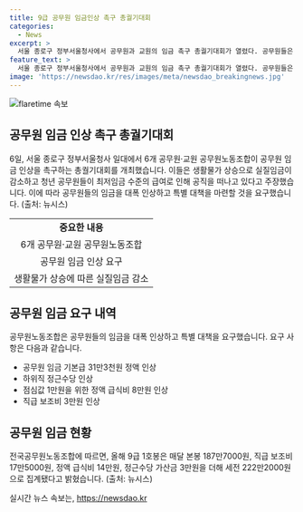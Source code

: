```yaml
---
title: 9급 공무원 임금인상 촉구 총궐기대회
categories:
  - News
excerpt: >
  서울 종로구 정부서울청사에서 공무원과 교원의 임금 촉구 총궐기대회가 열렸다. 공무원들은 생활물가 상승과 낮은 임금으로 실질임금이 감소하고, 청년 공무원들이 최저임금 수준의 급여로 인해 공직을 떠나고 있다고 주장했다. 노조는 임금 기본급 및 복지 혜택에 대한 대폭 인상을 요구했다. 이들은 청년 공무원의 삶과 미래를 보장하기 위해 특별 대책이 필요하다고 강조했다.
feature_text: >
  서울 종로구 정부서울청사에서 공무원과 교원의 임금 촉구 총궐기대회가 열렸다. 공무원들은 생활물가 상승과 낮은 임금으로 실질임금이 감소하고, 청년 공무원들이 최저임금 수준의 급여로 인해 공직을 떠나고 있다고 주장했다. 노조는 임금 기본급 및 복지 혜택에 대한 대폭 인상을 요구했다. 이들은 청년 공무원의 삶과 미래를 보장하기 위해 특별 대책이 필요하다고 강조했다.
image: 'https://newsdao.kr/res/images/meta/newsdao_breakingnews.jpg'
---
```


<p><img src="https://newsdao.kr/res/images/meta/newsdao_breakingnews.jpg" alt="flaretime 속보" /></p>

<h2 data-ke-size="size26">공무원 임금 인상 촉구 총궐기대회</h2>

<p data-ke-size="size16">6일, 서울 종로구 정부서울청사 일대에서 6개 공무원·교원 공무원노동조합이 공무원 임금 인상을 촉구하는 총궐기대회를 개최했습니다. 이들은 생활물가 상승으로 실질임금이 감소하고 청년 공무원들이 최저임금 수준의 급여로 인해 공직을 떠나고 있다고 주장했습니다. 이에 따라 공무원들의 임금을 대폭 인상하고 특별 대책을 마련할 것을 요구했습니다.<span style=color: #1a5490;> (출처: 뉴시스)</span></p>

<table>
  <tr>
    <td style="text-align: center; height: 17px;"><b>중요한 내용</b></td>
  </tr>
  <tr>
    <td style="text-align: center; height: 17px;">6개 공무원·교원 공무원노동조합</td>
  </tr>
  <tr>
    <td style="text-align: center; height: 17px;">공무원 임금 인상 요구</td>
  </tr>
  <tr>
    <td style="text-align: center; height: 17px;">생활물가 상승에 따른 실질임금 감소</td>
  </tr>
</table>

<h2 data-ke-size="size26">공무원 임금 요구 내역</h2>

<p data-ke-size="size16">공무원노동조합은 공무원들의 임금을 대폭 인상하고 특별 대책을 요구했습니다. 요구 사항은 다음과 같습니다.</p>

<ul>
  <li>공무원 임금 기본급 31만3천원 정액 인상</li>
  <li>하위직 정근수당 인상</li>
  <li>점심값 1만원을 위한 정액 급식비 8만원 인상</li>
  <li>직급 보조비 3만원 인상</li>
</ul>

<h2 data-ke-size="size26">공무원 임금 현황</h2>

<p data-ke-size="size16">전국공무원노동조합에 따르면, 올해 9급 1호봉은 매달 본봉 187만7000원, 직급 보조비 17만5000원, 정액 급식비 14만원, 정근수당 가산금 3만원을 더해 세전 222만2000원으로 집계됐다고 밝혔습니다.<span style=color: #1a5490;> (출처: 뉴시스)</span></p>
실시간 뉴스 속보는, <a href="https://newsdao.kr" rel="dofollow">https://newsdao.kr</a>



